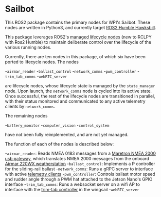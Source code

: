 # Sailbot

This ROS2 package contains the primary nodes for WPI's Sailbot. These nodes are written in Python3, and currently target [ROS2 Humble Hawksbill](https://docs.ros.org/en/humble/index.html).

This package leverages ROS2's [managed lifecycle nodes](https://design.ros2.org/articles/node_lifecycle.html) (new to RCLPY with Ros2 Humble) to maintain deliberate control over the lifecycle of the various running nodes.

Currently, there are ten nodes in this package, of which six have been ported to lifecycle nodes. The nodes

-`airmar_reader`
-`ballast_control`
-`network_comms`
-`pwm_controller`
-`trim_tab_comms`
-`webRTC_server`

are lifecycle nodes, whose lifecycle state is managed by the `state_manager` node. Upon launch, the `network_comms` node is cycled into its active state. Once successful, the rest of the lifecycle nodes are transitioned in parallel, with their status monitored and communicated to any active telemetry clients by `network_comms`.

The remaining nodes

-`battery_monitor`
-`computer_vision`
-`control_system`

have not been fully reimplemented, and are not yet managed.

The function of each of the nodes is described below:

-`airmar_reader`: Reads NMEA 0183 messages from a [Maretron NMEA 2000 usb gateway](https://www.maretron.com/products/usb100-nmea-2000-usb-gateway/), which translates NMEA 2000 messages from the onboard [Airmar 220WX weatherstation](https://www.airmar.com/Product/220WX)
-`ballast_control`: Implements a P controller for the sliding-rail ballast
-`network_comms`: Runs a gRPC server to interface with active [telemetry clients](https://github.com/wpisailbot/sailbot_telemetry_flutter)
-`pwm_controller`: Controls ballast motor speed and rudder angle through a PWM hat attached to the Jetson Nano's GPIO interface
-`trim_tab_comms`: Runs a websocket server on a wifi AP to interface with the [trim-tab controller](https://github.com/wpisailbot/trim_tab_client) in the wingsail
-`webRTC_server`